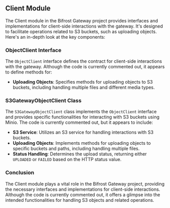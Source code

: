 ## Client Module

The Client module in the Bifrost Gateway project provides interfaces and implementations for client-side interactions with the gateway. It's designed to facilitate operations related to S3 buckets, such as uploading objects. Here's an in-depth look at the key components:

### ObjectClient Interface

The `ObjectClient` interface defines the contract for client-side interactions with the gateway. Although the code is currently commented out, it appears to define methods for:

- **Uploading Objects**: Specifies methods for uploading objects to S3 buckets, including handling multiple files and different media types.

### S3GatewayObjectClient Class

The `S3GatewayObjectClient` class implements the `ObjectClient` interface and provides specific functionalities for interacting with S3 buckets using Minio. The code is currently commented out, but it appears to include:

- **S3 Service**: Utilizes an S3 service for handling interactions with S3 buckets.
- **Uploading Objects**: Implements methods for uploading objects to specific buckets and paths, including handling multiple files.
- **Status Handling**: Determines the upload status, returning either `UPLOADED` or `FAILED` based on the HTTP status value.

### Conclusion

The Client module plays a vital role in the Bifrost Gateway project, providing the necessary interfaces and implementations for client-side interactions. Although the code is currently commented out, it offers a glimpse into the intended functionalities for handling S3 objects and related operations.

